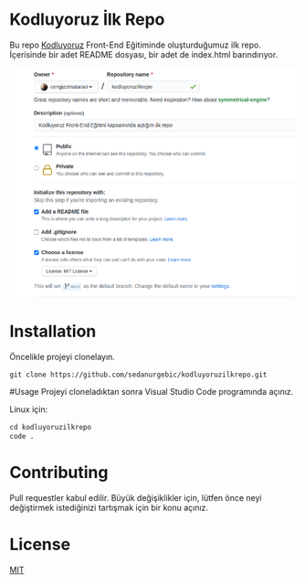 # Kodluyoruz İlk Repo
Bu repo [Kodluyoruz](https://www.kodluyoruz.org/) Front-End Eğitiminde oluşturduğumuz ilk repo. İçerisinde bir adet README dosyası, bir adet de index.html barındırıyor.

![Kodluyoruz](github.png)
# Installation
Öncelikle projeyi clonelayın. 

```
git clone https://github.com/sedanurgebic/kodluyoruzilkrepo.git
```

#Usage
Projeyi cloneladıktan sonra Visual Studio Code programında açınız.

Linux için:

```
cd kodluyoruzilkrepo
code . 
```

# Contributing
Pull requestler kabul edilir. Büyük değişiklikler için, lütfen önce neyi değiştirmek istediğinizi tartışmak için bir konu açınız.
# License
[MIT](https://choosealicense.com/licenses/mit/)
